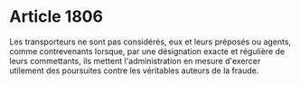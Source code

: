 # Article 1806

Les transporteurs ne sont pas considérés, eux et leurs préposés ou agents, comme contrevenants lorsque, par une désignation
exacte et régulière de leurs commettants, ils mettent l'administration en mesure d'exercer utilement des poursuites contre
les véritables auteurs de la fraude.

